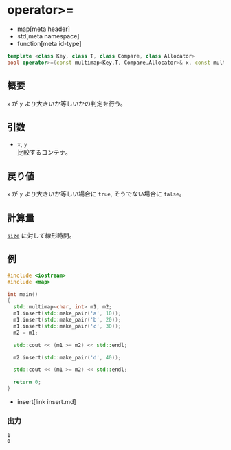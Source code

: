 # operator>=
* map[meta header]
* std[meta namespace]
* function[meta id-type]

```cpp
template <class Key, class T, class Compare, class Allocator>
bool operator>=(const multimap<Key,T, Compare,Allocator>& x, const multimap<Key,T, Compare,Allocator>& y);
```

## 概要
`x` が `y` より大きいか等しいかの判定を行う。


## 引数
- `x`, `y`<br/>
比較するコンテナ。


## 戻り値
`x` が `y` より大きいか等しい場合に `true`, そうでない場合に `false`。


## 計算量
[`size`](/reference/map/multimap/size.md) に対して線形時間。


## 例
```cpp example
#include <iostream>
#include <map>

int main()
{
  std::multimap<char, int> m1, m2;
  m1.insert(std::make_pair('a', 10));
  m1.insert(std::make_pair('b', 20));
  m1.insert(std::make_pair('c', 30));
  m2 = m1;

  std::cout << (m1 >= m2) << std::endl;

  m2.insert(std::make_pair('d', 40));

  std::cout << (m1 >= m2) << std::endl;

  return 0;
}
```
* insert[link insert.md]

### 出力
```
1
0
```

